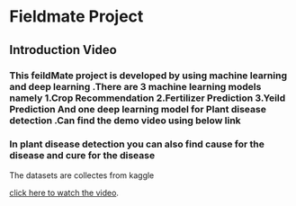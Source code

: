 # Fieldmate Project

## Introduction Video
### This feildMate project is developed by using machine learning and deep learning .There are 3 machine learning models namely 1.Crop Recommendation 2.Fertilizer Prediction 3.Yeild Prediction And one deep learning model for Plant disease detection .Can find the demo video using below link 
### In plant disease detection you can also find cause for the disease and cure for the disease 
The datasets are collectes from kaggle 

 [click here to watch the video](https://drive.google.com/file/d/1GOxp_DQaLrlB-WJY0x6IBnOtTIo0ZN4x/view?usp=sharing).
